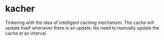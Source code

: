 # kacher
Tinkering with the idea of intelligent caching mechanism. The cache will update itself whenever there is an update. No need to manually update the cache at an interval.
